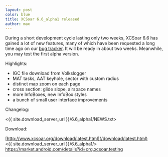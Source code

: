 ```yaml
---
layout: post
color: blue
title: XCSoar 6.6_alpha1 released
author: max
---
```

During a short development cycle lasting only two weeks, XCSoar 6.6
has gained a lot of new features, many of which have been requested a
long time ago on our [bug
tracker]({{site.trac_server_url}}/query?status=accepted&status=assigned&status=new&status=reopened&milestone=!%23+Map+Generator&milestone=!%23+SkyLines&milestone=!%23+Website&milestone=!XCSoar+Manual&max=1000&col=id&col=summary&col=status&col=owner&col=type&col=priority&col=time&col=changetime&col=reporter&desc=1&order=changetime).
It will be ready in about two weeks.  Meanwhile, you may test the
first alpha version.

Highlights:

* IGC file download from Volkslogger
* MAT tasks, AAT keyhole, sector with custom radius
* distinct map zoom on each page
* cross section: glide slope, airspace names
* more InfoBoxes, new InfoBox styles
* a bunch of small user interface improvements

Changelog:

 <{{ site.download_server_url }}/6.6_alpha1/NEWS.txt>

Download:

 [http://www.xcsoar.org/download/latest.html](/download/latest.html)  
 <{{ site.download_server_url }}/6.6_alpha1/>  
 <https://market.android.com/details?id=org.xcsoar.testing>
